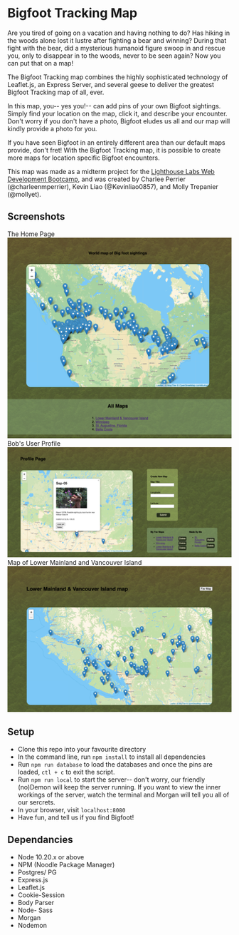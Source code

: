 Bigfoot Tracking Map
=======
Are you tired of going on a vacation and having nothing to do? Has hiking in the woods alone lost it lustre after fighting a bear and winning? During that fight with the bear, did a mysterious humanoid figure swoop in and rescue you, only to disappear in to the woods, never to be seen again? Now you can put that on a map!

The Bigfoot Tracking map combines the highly sophisticated technology of Leaflet.js, an Express Server, and several geese to deliver the greatest Bigfoot Tracking map of all, ever. 

In this map, you-- yes you!-- can add pins of your own Bigfoot sightings. Simply find your location on the map, click it, and describe your encounter. Don't worry if you don't have a photo, Bigfoot eludes us all and our map will kindly provide a photo for you. 

If you have seen Bigfoot in an entirely different area than our default maps provide, don't fret! With the Bigfoot Tracking map, it is possible to create more maps for location specific Bigfoot encounters. 

This map was made as a midterm project for the [Lighthouse Labs Web Development Bootcamp](https://lighthouselabs.ca), and was created by Charlee Perrier (@charleenmperrier), Kevin Liao (@Kevinliao0857), and Molly Trepanier (@mollyet).

## Screenshots
The Home Page
!["Screenshot of the Homepage"](https://github.com/charleenmperrier/bigfoot-wiki-map/blob/f2bf1e290124f5874906854ac2b00a3300ae5294/docs/bigfoot-home.png)
Bob's User Profile 
!["Screenshot of Bob's Profile"](https://github.com/charleenmperrier/bigfoot-wiki-map/blob/f2bf1e290124f5874906854ac2b00a3300ae5294/docs/bigfoot-user.png)
Map of Lower Mainland and Vancouver Island
!['Screenshot of an Individual Map"](https://github.com/charleenmperrier/bigfoot-wiki-map/blob/master/docs/bigfoot-van-vanisle.png)
## Setup

- Clone this repo into your favourite directory 
- In the command line, run `npm install` to install all dependencies
- Run `npm run database` to load the databases and once the pins are loaded, `ctl + c` to exit the script. 
- Run `npm run local` to start the server-- don't worry, our friendly (no)Demon will keep the server running. If you want to view the inner workings of the server, watch the terminal and Morgan will tell you all of our sercrets.
- In your browser, visit `localhost:8080` 
- Have fun, and tell us if you find Bigfoot!

## Dependancies 
- Node 10.20.x or above
- NPM (Noodle Package Manager)
- Postgres/ PG
- Express.js
- Leaflet.js
- Cookie-Session
- Body Parser
- Node- Sass
- Morgan
- Nodemon 


